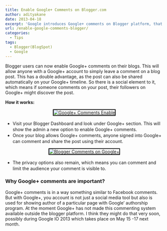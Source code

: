 ```yaml
---
title: Enable Google+ Comments on Blogger.com
author: adityakane
date: 2013-04-18
excerpt: 'Google introduces Google+ comments on Blogger platform, that allows users to comment on posts and share it with privacy settings from the post itself. '
url: /enable-google-comments-blogger/
categories:
  - Tips
tags:
  - Blogger(BlogSpot)
  - Google
---
```

Blogger users can now enable Google+ comments on their blogs. This will allow anyone with a Google+ account to simply leave a comment on a blog post. This has a double advantage, as the post can also be shared automatically on your Google+ timeline. So there is a social element to it, which means if someone comments on your post, their followers on Google+ might discover the post.

**How it works:**

<p style="text-align: center;">
  <a href="http://cdn.devilsworkshop.org/files/2013/04/Google+-Comments-Enable.png"><img class="aligncenter  wp-image-73387" style="border: 2px solid black;" alt="Google+ Comments Enable" src="http://cdn.devilsworkshop.org/files/2013/04/Google+-Comments-Enable.png" /></a>
</p>

  * <span style="font-size: 14px; line-height: 1.5;">Visit your Blogger Dashboard and look under Google+ section. This will show the admin a new option to enable Google+ comments.</span>
  * <span style="font-size: 14px; line-height: 1.5;">Once your blog allows Google+ comments, anyone signed into Google+ can comment and share the post using their account.</span>

<p style="text-align: center;">
  <a href="http://cdn.devilsworkshop.org/files/2013/04/Blogger-Comments-on-Google+.png"><img class="aligncenter  wp-image-73392" style="border: 2px solid black;" alt="Blogger Comments on Google+" src="http://cdn.devilsworkshop.org/files/2013/04/Blogger-Comments-on-Google+-600x249.png" /></a>
</p>

  * <span style="font-size: 14px; line-height: 1.5;">The privacy options also remain, which means you can comment and limit the audience your comment is visible to.</span>

### Why Google+ comments are important?

Google+ comments is in a way something similar to Facebook comments. But with Google+, you account is not just a social media tool but also is used for showing author of a particular page with Google&#8217; authorship program. At the moment Google+ has not made this commenting system available outside the blogger platform. I think they might do that very soon, possibly during Google IO 2013 which takes place on May 15 -17 next month.
